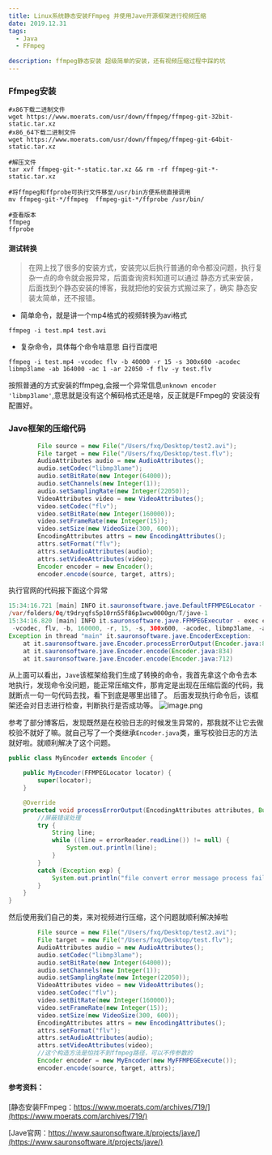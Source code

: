 ```yaml
---
title: Linux系统静态安装FFmpeg 并使用Jave开源框架进行视频压缩
date: 2019.12.31
tags: 
  - Java 
  - FFmpeg
  
description: ffmpeg静态安装 超级简单的安装，还有视频压缩过程中踩的坑
---
```


### Ffmpeg安装

```shell script
#x86下载二进制文件
wget https://www.moerats.com/usr/down/ffmpeg/ffmpeg-git-32bit-static.tar.xz
#x86_64下载二进制文件
wget https://www.moerats.com/usr/down/ffmpeg/ffmpeg-git-64bit-static.tar.xz

#解压文件
tar xvf ffmpeg-git-*-static.tar.xz && rm -rf ffmpeg-git-*-static.tar.xz

#将ffmpeg和ffprobe可执行文件移至/usr/bin方便系统直接调用
mv ffmpeg-git-*/ffmpeg  ffmpeg-git-*/ffprobe /usr/bin/

#查看版本
ffmpeg
ffprobe
```
#### 测试转换

> 在网上找了很多的安装方式，安装完以后执行普通的命令都没问题，执行复杂一点的命令就会报异常，后面查询资料知道可以通过
>静态方式来安装，后面找到个静态安装的博客，我就把他的安装方式搬过来了，确实 静态安装太简单，还不报错。

- 简单命令，就是讲一个mp4格式的视频转换为avi格式
```shell script
ffmpeg -i test.mp4 test.avi
```

- 复杂命令，具体每个命令啥意思 自行百度吧

```shell script
ffmpeg -i test.mp4 -vcodec flv -b 40000 -r 15 -s 300x600 -acodec libmp3lame -ab 164000 -ac 1 -ar 22050 -f flv -y test.flv
```
按照普通的方式安装的ffmpeg,会报一个异常信息`unknown encoder 'libmp3lame'`,意思就是没有这个解码格式还是啥，反正就是FFmpeg的
安装没有配置好。

### Jave框架的压缩代码
```java
        File source = new File("/Users/fxq/Desktop/test2.avi");
        File target = new File("/Users/fxq/Desktop/test.flv");
        AudioAttributes audio = new AudioAttributes();
        audio.setCodec("libmp3lame");
        audio.setBitRate(new Integer(64000));
        audio.setChannels(new Integer(1));
        audio.setSamplingRate(new Integer(22050));
        VideoAttributes video = new VideoAttributes();
        video.setCodec("flv");
        video.setBitRate(new Integer(160000));
        video.setFrameRate(new Integer(15));
        video.setSize(new VideoSize(300, 600));
        EncodingAttributes attrs = new EncodingAttributes();
        attrs.setFormat("flv");
        attrs.setAudioAttributes(audio);
        attrs.setVideoAttributes(video);
        Encoder encoder = new Encoder();
        encoder.encode(source, target, attrs);
```

执行官网的代码报下面这个异常
```java
15:34:16.721 [main] INFO it.sauronsoftware.jave.DefaultFFMPEGLocator - ffmpeg.home does not exists, use default bin path: 
/var/folders/0q/t9dryqfs5p10rn55f86p1wcw0000gn/T/jave-1
15:34:16.820 [main] INFO it.sauronsoftware.jave.FFMPEGExecutor - exec cmd: [/var/folders/0q/t9dryqfs5p10rn55f86p1wcw0000gn/T/jave-1/ffmpeg-mac, -i, /Users/fxq/Desktop/test2.avi,
 -vcodec, flv, -b, 160000, -r, 15, -s, 300x600, -acodec, libmp3lame, -ab, 64000, -ac, 1, -ar, 22050, -f, flv, -y, /Users/fxq/Desktop/test.flv]
Exception in thread "main" it.sauronsoftware.jave.EncoderException:     Metadata:
	at it.sauronsoftware.jave.Encoder.processErrorOutput(Encoder.java:872)
	at it.sauronsoftware.jave.Encoder.encode(Encoder.java:834)
	at it.sauronsoftware.jave.Encoder.encode(Encoder.java:712)
```


从上面可以看出，`Jave`该框架给我们生成了转换的命令，我首先拿这个命令去本地执行，发现命令没问题，能正常压缩文件，那肯定是出现在压缩后面的代码，我就断点一句一句代码去找，看下到底是哪里出错了。
后面发现执行命令后，该框架还会对日志进行检查，判断执行是否成功等。
![image.png](https://upload-images.jianshu.io/upload_images/14511933-fd4122c6924bbffd.png?imageMogr2/auto-orient/strip%7CimageView2/2/w/1240)

参考了部分博客后，发现既然是在校验日志的时候发生异常的，那我就不让它去做校验不就好了嘛。就自己写了一个类继承`Encoder.java`类，重写校验日志的方法就好啦。就顺利解决了这个问题。

```java
public class MyEncoder extends Encoder {

    public MyEncoder(FFMPEGLocator locator) {
        super(locator);
    }

    @Override
    protected void processErrorOutput(EncodingAttributes attributes, BufferedReader errorReader, File source, EncoderProgressListener listener) throws EncoderException, IOException {
        //屏蔽错误处理
        try {
            String line;
            while ((line = errorReader.readLine()) != null) {
                System.out.println(line);
            }
        }
        catch (Exception exp) {
            System.out.println("file convert error message process failed. "+exp);
        }
    }
}
```

然后使用我们自己的类，来对视频进行压缩，这个问题就顺利解决掉啦

```java
        File source = new File("/Users/fxq/Desktop/test2.avi");
        File target = new File("/Users/fxq/Desktop/test.flv");
        AudioAttributes audio = new AudioAttributes();
        audio.setCodec("libmp3lame");
        audio.setBitRate(new Integer(64000));
        audio.setChannels(new Integer(1));
        audio.setSamplingRate(new Integer(22050));
        VideoAttributes video = new VideoAttributes();
        video.setCodec("flv");
        video.setBitRate(new Integer(160000));
        video.setFrameRate(new Integer(15));
        video.setSize(new VideoSize(300, 600));
        EncodingAttributes attrs = new EncodingAttributes();
        attrs.setFormat("flv");
        attrs.setAudioAttributes(audio);
        attrs.setVideoAttributes(video);
        //这个构造方法是怕找不到ffmpeg路径，可以不传参数的
        Encoder encoder = new MyEncoder(new MyFFMPEGExecute());
        encoder.encode(source, target, attrs);

```

#### 参考资料：

[静态安装FFmpeg：https://www.moerats.com/archives/719/](https://www.moerats.com/archives/719/)

[Jave官网：https://www.sauronsoftware.it/projects/jave/](https://www.sauronsoftware.it/projects/jave/)













